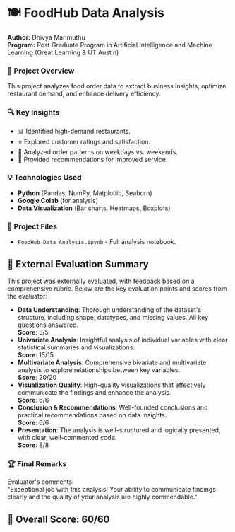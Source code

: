 # 🍽️ FoodHub Data Analysis
**Author:** Dhivya Marimuthu  
**Program:** Post Graduate Program in Artificial Intelligence and Machine Learning (Great Learning & UT Austin)

### 📌 Project Overview
This project analyzes food order data to extract business insights, optimize restaurant demand, and enhance delivery efficiency.

### 🔍 Key Insights
- 📊 Identified high-demand restaurants.
- ⭐ Explored customer ratings and satisfaction.
- 📅 Analyzed order patterns on weekdays vs. weekends.
- 🚀 Provided recommendations for improved service.

### 💡 Technologies Used
- **Python** (Pandas, NumPy, Matplotlib, Seaborn)
- **Google Colab** (for analysis)
- **Data Visualization** (Bar charts, Heatmaps, Boxplots)

### 📁 Project Files
- `FoodHub_Data_Analysis.ipynb` - Full analysis notebook.
  
## 📝 External Evaluation Summary
This project was externally evaluated, with feedback based on a comprehensive rubric. Below are the key evaluation points and scores from the evaluator:

- **Data Understanding**: Thorough understanding of the dataset's structure, including shape, datatypes, and missing values. All key questions answered.  
  **Score**: 5/5
- **Univariate Analysis**: Insightful analysis of individual variables with clear statistical summaries and visualizations.  
  **Score**: 15/15
- **Multivariate Analysis**: Comprehensive bivariate and multivariate analysis to explore relationships between key variables.  
  **Score**: 20/20
- **Visualization Quality**: High-quality visualizations that effectively communicate the findings and enhance the analysis.  
  **Score**: 6/6
- **Conclusion & Recommendations**: Well-founded conclusions and practical recommendations based on data insights.  
  **Score**: 6/6
- **Presentation**: The analysis is well-structured and logically presented, with clear, well-commented code.  
  **Score**: 8/8

### 🏆 Final Remarks
Evaluator's comments:  
"Exceptional job with this analysis! Your ability to communicate findings clearly and the quality of your analysis are highly commendable."

## 🏅 Overall Score: **60/60**




